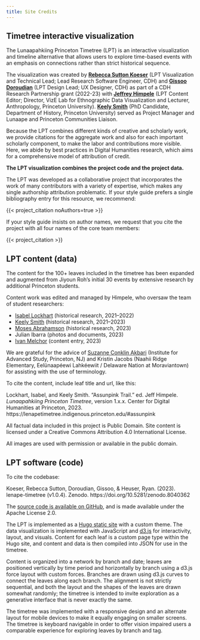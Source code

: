 ```yaml
---
title: Site Credits
---
```


## Timetree interactive visualization

The Lunaapahkiing Princeton Timetree (LPT)  is an interactive visualization and timeline alternative that allows users to explore time-based events with an emphasis on connections rather than strict historical sequence.

The visualization was created by **[Rebecca Sutton Koeser](https://cdh.princeton.edu/people/rebecca-sutton-koeser/)** (LPT Visualization and Technical Lead; Lead Research Software Engineer, CDH) and **[Gissoo Doroudian](https://cdh.princeton.edu/people/gissoo-doroudian/)** (LPT Design Lead; UX Designer, CDH) as part of a CDH Research Partnership grant (2022-23) with **[Jeffrey Himpele](https://anthropology.princeton.edu/people/jeffrey-himpele)** (LPT Content Editor; Director, VizE Lab for Ethnographic Data Visualization and Lecturer, Anthropology, Princeton University). **[Keely Smith](https://history.princeton.edu/people/keely-smith)** (PhD Candidate, Department of History, Princeton University) served as Project Manager and Lunaape and Princeton Communities Liaison.

Because the LPT combines different kinds of creative and scholarly work, we provide citations for the aggregate work and also for each important scholarly component, to make the labor and contributions more visible. Here, we abide by best practices in Digital Humanities research, which aims for a comprehensive model of attribution of credit.

**The LPT visualization combines the project code and the project data.**

The LPT was developed as a collaborative project that incorporates the work of many contributors with a variety of expertise, which makes any single authorship attribution problematic. If your style guide prefers a single bibliography entry for this resource, we recommend:

{{< project_citation noAuthors=true >}}

If your style guide insists on author names, we request that you cite the project with all four names of the core team members:

{{< project_citation >}}

## LPT content (data)

The content for the 100+ leaves included in the timetree has been expanded and augmented from Jiyoun Roh’s initial 30 events by extensive research by additional Princeton students.

Content work was edited and managed by Himpele, who oversaw the team of student researchers:

* [Isabel Lockhart](https://indigenous.princeton.edu/people/isabel-lockhart) (historical research, 2021–2022)
* [Keely Smith](https://history.princeton.edu/people/keely-smith) (historical research, 2021–2023)
* [Moses Abrahamson](https://jrc.princeton.edu/people/abrahamson) (historical research, 2023)
* Julian Ibarra (photos and documents, 2023)
* [Ivan Melchor](https://anthropology.princeton.edu/people/ivan-melchor) (content entry, 2023)

We are grateful for the advice of [Suzanne Conklin Akbari](https://suzanneakbari.com/) (Institute for Advanced Study, Princeton, NJ) and Kristin Jacobs (Naahii Ridge Elementary, Eelünaapéewi Lahkéewiit / Delaware Nation at Moraviantown) for assisting with the use of terminology.

To cite the content, include leaf title and url, like this:

<div class="citation"><p>
Lockhart, Isabel, and Keely Smith. “Assunpink Trail.” ed. Jeff Himpele. <i>Lunaapahkiing Princeton Timetree</i>, version 1.x.x. Center for Digital Humanities at Princeton, 2023. https://lenapetimetree.indigenous.princeton.edu/#assunpink
</p></div>

All factual data included in this project is Public Domain. Site content is licensed under a Creative Commons Attribution 4.0 International License.

All images are used with permission or available in the public domain.

## LPT software (code)

To cite the codebase:

<div class="citation"><p>
Koeser, Rebecca Sutton, Doroudian, Gissoo, & Heuser, Ryan. (2023). lenape-timetree (v1.0.4). Zenodo. https://doi.org/10.5281/zenodo.8040362
</p></div>

The [source code is available on GitHub](https://github.com/Princeton-CDH/lenape-timetree), and is made available under the Apache License 2.0.

The LPT is implemented as a [Hugo static site](https://gohugo.io/) with a custom theme.  The data visualization is implemented with JavaScript and [d3.js](https://d3js.org/) for interactivity, layout, and visuals. Content for each leaf is a custom page type within the Hugo site, and content and data is then compiled into JSON for use in the timetree.

Content is organized into a network by branch and date; leaves are positioned vertically by time period and horizontally by branch using a d3.js force layout with custom forces. Branches are drawn using d3.js curves to connect the leaves along each branch. The alignment is not strictly sequential, and both the layout and the shapes of the leaves are drawn somewhat randomly; the timetree is intended to invite exploration as a generative interface that is never exactly the same.

The timetree was implemented with a responsive design and an alternate layout for mobile devices to make it equally engaging on smaller screens. The timetree is keyboard navigable in order to offer vision impaired users a comparable experience for exploring leaves by branch and tag.